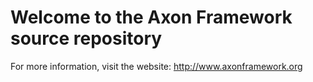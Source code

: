 Welcome to the Axon Framework source repository
===============================================

For more information, visit the website: http://www.axonframework.org